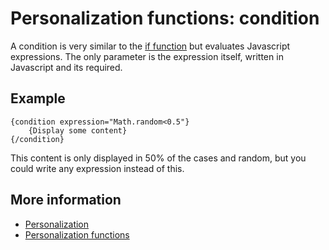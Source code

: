 # Personalization functions: condition

A condition is very similar to the [if function](./personalization-functions-if) 
but evaluates Javascript expressions. The only parameter is the expression 
itself, written in Javascript and its required.

## Example

    {condition expression="Math.random<0.5"}
        {Display some content}
    {/condition}
    
This content is only displayed in 50% of the cases and random, but 
you could write any expression instead of this.

## More information

* [Personalization](./personalization)
* [Personalization functions](./personalization-functions)
